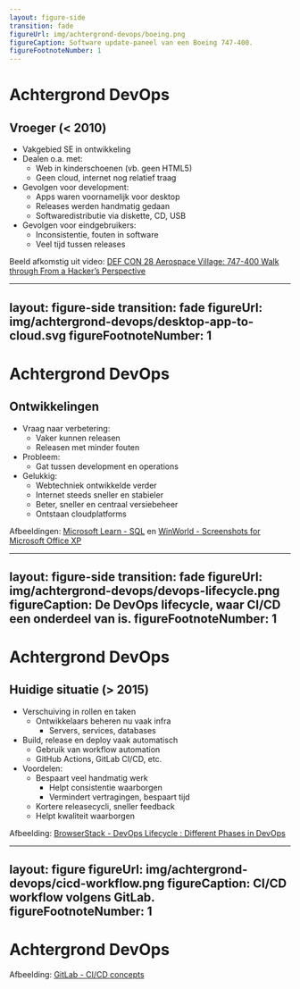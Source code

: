 ```yaml
---
layout: figure-side
transition: fade
figureUrl: img/achtergrond-devops/boeing.png
figureCaption: Software update-paneel van een Boeing 747-400.
figureFootnoteNumber: 1
---
```


# Achtergrond DevOps

## Vroeger (< 2010)

- Vakgebied SE in ontwikkeling
- Dealen o.a. met:
  - Web in kinderschoenen (vb. geen HTML5)
  - Geen cloud, internet nog relatief traag
- Gevolgen voor development:
  - Apps waren voornamelijk voor desktop
  - Releases werden handmatig gedaan
  - Softwaredistributie via diskette, CD, USB
- Gevolgen voor eindgebruikers:
  - Inconsistentie, fouten in software
  - Veel tijd tussen releases

<Footnotes separator>
  <Footnote :number=1>Beeld afkomstig uit video: <a href="https://www.youtube.com/watch?v=yq8wgJO-JXY" rel="noreferrer" target="_blank">DEF CON 28 Aerospace Village: 747-400 Walk through From a Hacker’s Perspective</a></Footnote>
</Footnotes>

---
layout: figure-side
transition: fade
figureUrl: img/achtergrond-devops/desktop-app-to-cloud.svg
figureFootnoteNumber: 1
---

# Achtergrond DevOps

## Ontwikkelingen

- Vraag naar verbetering:
  - Vaker kunnen releasen
  - Releasen met minder fouten
- Probleem:
  - Gat tussen development en operations
- Gelukkig:
  - Webtechniek ontwikkelde verder
  - Internet steeds sneller en stabieler
  - Beter, sneller en centraal versiebeheer
  - Ontstaan cloudplatforms

<Footnotes separator>
  <Footnote :number=1>Afbeeldingen: <a href="https://learn.microsoft.com/en-us/sql/sql-server/azure-arc/view-databases?view=sql-server-ver16" rel="noreferrer" target="_blank">Microsoft Learn - SQL</a> en  <a href="https://winworldpc.com/screenshot/c3aa3c4c-561b-c385-11c3-a4e284a2c3a5" rel="noreferrer" target="_blank">WinWorld - Screenshots for Microsoft Office XP</a></Footnote>
</Footnotes>

---
layout: figure-side
transition: fade
figureUrl: img/achtergrond-devops/devops-lifecycle.png
figureCaption: De DevOps lifecycle, waar CI/CD een onderdeel van is.
figureFootnoteNumber: 1
---

# Achtergrond DevOps

## Huidige situatie (> 2015)

- Verschuiving in rollen en taken
  - Ontwikkelaars beheren nu vaak infra
    - Servers, services, databases
- Build, release en deploy vaak automatisch
  - Gebruik van workflow automation
  - GitHub Actions, GitLab CI/CD, etc.
- Voordelen:
  - Bespaart veel handmatig werk
    - Helpt consistentie waarborgen
    - Vermindert vertragingen, bespaart tijd
  - Kortere releasecycli, sneller feedback
  - Helpt kwaliteit waarborgen

<Footnotes separator>
  <Footnote :number=1>Afbeelding: <a href="https://www.browserstack.com/guide/devops-lifecycle" rel="noreferrer" target="_blank">BrowserStack - DevOps Lifecycle : Different Phases in DevOps</a></Footnote>
</Footnotes>

---
layout: figure
figureUrl: img/achtergrond-devops/cicd-workflow.png
figureCaption: CI/CD workflow volgens GitLab.
figureFootnoteNumber: 1
---

# Achtergrond DevOps

<Footnotes separator>
  <Footnote :number=1>Afbeelding: <a href="https://docs.gitlab.co.jp/ee/ci/introduction/" rel="noreferrer" target="_blank">GitLab - CI/CD concepts</a></Footnote>
</Footnotes>
